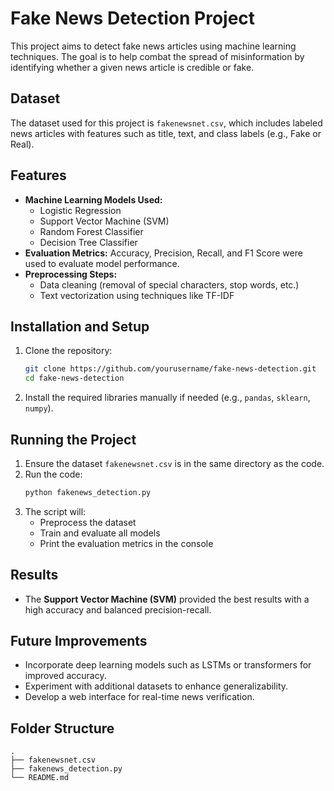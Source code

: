 # Fake News Detection Project

This project aims to detect fake news articles using machine learning techniques. The goal is to help combat the spread of misinformation by identifying whether a given news article is credible or fake.

## Dataset
The dataset used for this project is `fakenewsnet.csv`, which includes labeled news articles with features such as title, text, and class labels (e.g., Fake or Real).

## Features
- **Machine Learning Models Used:**
  - Logistic Regression
  - Support Vector Machine (SVM)
  - Random Forest Classifier
  - Decision Tree Classifier
- **Evaluation Metrics:** Accuracy, Precision, Recall, and F1 Score were used to evaluate model performance.
- **Preprocessing Steps:**
  - Data cleaning (removal of special characters, stop words, etc.)
  - Text vectorization using techniques like TF-IDF

## Installation and Setup

1. Clone the repository:
   ```bash
   git clone https://github.com/yourusername/fake-news-detection.git
   cd fake-news-detection
   ```
2. Install the required libraries manually if needed (e.g., `pandas`, `sklearn`, `numpy`).

## Running the Project

1. Ensure the dataset `fakenewsnet.csv` is in the same directory as the code.
2. Run the code:
   ```bash
   python fakenews_detection.py
   ```
3. The script will:
   - Preprocess the dataset
   - Train and evaluate all models
   - Print the evaluation metrics in the console

## Results
- The **Support Vector Machine (SVM)** provided the best results with a high accuracy and balanced precision-recall.

## Future Improvements
- Incorporate deep learning models such as LSTMs or transformers for improved accuracy.
- Experiment with additional datasets to enhance generalizability.
- Develop a web interface for real-time news verification.

## Folder Structure
```
.
├── fakenewsnet.csv
├── fakenews_detection.py
└── README.md
```
